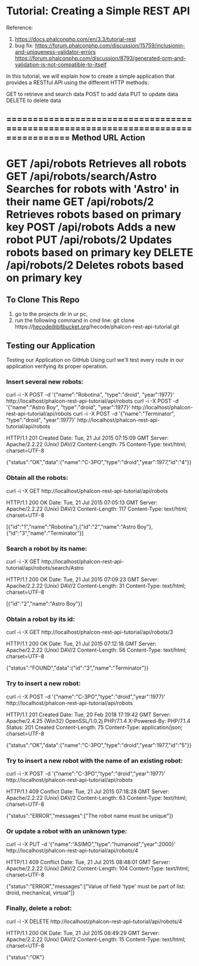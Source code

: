 # Tutorial: Creating a Simple REST API

Reference: 
1. https://docs.phalconphp.com/en/3.3/tutorial-rest
2. bug fix: 
https://forum.phalconphp.com/discussion/15759/inclusionin-and-uniqueness-validator-errors
https://forum.phalconphp.com/discussion/8793/generated-orm-and-validation-is-not-compatible-to-itself


In this tutorial, we will explain how to create a simple application that provides a RESTful API using the different HTTP methods:

GET to retrieve and search data
POST to add data
PUT to update data
DELETE to delete data

==================================================================================
Method	URL							Action
----------------------------------------------------------------------------------
GET		/api/robots					Retrieves all robots
GET		/api/robots/search/Astro	Searches for robots with 'Astro' in their name
GET		/api/robots/2				Retrieves robots based on primary key
POST	/api/robots					Adds a new robot
PUT		/api/robots/2				Updates robots based on primary key
DELETE	/api/robots/2				Deletes robots based on primary key
==================================================================================


## To Clone This Repo
1. go to the projects dir in ur pc,
2. run the following command in cmd line:
git clone https://hecode@bitbucket.org/hecode/phalcon-rest-api-tutorial.git


## Testing our Application

Testing our Application on GitHub
Using curl we'll test every route in our application verifying its proper operation.


### Insert several new robots:
curl -i -X POST -d '{"name":"Robotina", "type":"droid", "year":1977}' http://localhost/phalcon-rest-api-tutorial/api/robots
curl -i -X POST -d '{"name":"Astro Boy", "type":"droid", "year":1977}' http://localhost/phalcon-rest-api-tutorial/api/robots
curl -i -X POST -d '{"name":"Terminator", "type":"droid", "year":1977}' http://localhost/phalcon-rest-api-tutorial/api/robots

HTTP/1.1 201 Created
Date: Tue, 21 Jul 2015 07:15:09 GMT
Server: Apache/2.2.22 (Unix) DAV/2
Content-Length: 75
Content-Type: text/html; charset=UTF-8

{"status":"OK","data":{"name":"C-3PO","type":"droid","year":1977,"id":"4"}}


### Obtain all the robots:

curl -i -X GET http://localhost/phalcon-rest-api-tutorial/api/robots

HTTP/1.1 200 OK
Date: Tue, 21 Jul 2015 07:05:13 GMT
Server: Apache/2.2.22 (Unix) DAV/2
Content-Length: 117
Content-Type: text/html; charset=UTF-8

[{"id":"1","name":"Robotina"},{"id":"2","name":"Astro Boy"},{"id":"3","name":"Terminator"}]

### Search a robot by its name:

curl -i -X GET http://localhost/phalcon-rest-api-tutorial/api/robots/search/Astro

HTTP/1.1 200 OK
Date: Tue, 21 Jul 2015 07:09:23 GMT
Server: Apache/2.2.22 (Unix) DAV/2
Content-Length: 31
Content-Type: text/html; charset=UTF-8

[{"id":"2","name":"Astro Boy"}]


### Obtain a robot by its id:

curl -i -X GET http://localhost/phalcon-rest-api-tutorial/api/robots/3

HTTP/1.1 200 OK
Date: Tue, 21 Jul 2015 07:12:18 GMT
Server: Apache/2.2.22 (Unix) DAV/2
Content-Length: 56
Content-Type: text/html; charset=UTF-8

{"status":"FOUND","data":{"id":"3","name":"Terminator"}}


### Try to insert a new robot:

curl -i -X POST -d '{"name":"C-3PO","type":"droid","year":1977}' http://localhost/phalcon-rest-api-tutorial/api/robots

HTTP/1.1 201 Created
Date: Tue, 20 Feb 2018 17:19:42 GMT
Server: Apache/2.4.25 (Win32) OpenSSL/1.0.2j PHP/7.1.4
X-Powered-By: PHP/7.1.4
Status: 201 Created
Content-Length: 75
Content-Type: application/json; charset=UTF-8

{"status":"OK","data":{"name":"C-3PO","type":"droid","year":1977,"id":"5"}}


### Try to insert a new robot with the name of an existing robot:

curl -i -X POST -d '{"name":"C-3PO","type":"droid","year":1977}' http://localhost/phalcon-rest-api-tutorial/api/robots

HTTP/1.1 409 Conflict
Date: Tue, 21 Jul 2015 07:18:28 GMT
Server: Apache/2.2.22 (Unix) DAV/2
Content-Length: 63
Content-Type: text/html; charset=UTF-8

{"status":"ERROR","messages":["The robot name must be unique"]}


### Or update a robot with an unknown type:

curl -i -X PUT -d '{"name":"ASIMO","type":"humanoid","year":2000}' http://localhost/phalcon-rest-api-tutorial/api/robots/4

HTTP/1.1 409 Conflict
Date: Tue, 21 Jul 2015 08:48:01 GMT
Server: Apache/2.2.22 (Unix) DAV/2
Content-Length: 104
Content-Type: text/html; charset=UTF-8

{"status":"ERROR","messages":["Value of field 'type' must be part of
    list: droid, mechanical, virtual"]}


### Finally, delete a robot:

curl -i -X DELETE http://localhost/phalcon-rest-api-tutorial/api/robots/4

HTTP/1.1 200 OK
Date: Tue, 21 Jul 2015 08:49:29 GMT
Server: Apache/2.2.22 (Unix) DAV/2
Content-Length: 15
Content-Type: text/html; charset=UTF-8

{"status":"OK"}